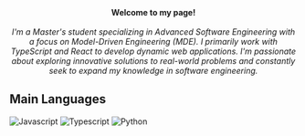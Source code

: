 <div align='center'>
    <b>Welcome to my page!</b><br><br>
    <i>
        I'm a Master's student specializing in Advanced Software Engineering with a focus on Model-Driven Engineering (MDE). I primarily work with TypeScript and React to develop dynamic   
        web applications. I'm passionate about exploring innovative solutions to real-world problems and constantly seek to expand my knowledge in software engineering.
    </i>
</div>
<h2>Main Languages</h2>
<div>
    <img style='pointer-events: none' src='https://img.shields.io/badge/javascript-black?style=for-the-badge&logo=javascript' alt='Javascript'>
    <img style='pointer-events: none' src='https://img.shields.io/badge/typescript-black?style=for-the-badge&logo=typescript' alt='Typescript'>
    <img style='pointer-events: none' src='https://img.shields.io/badge/python-black?style=for-the-badge&logo=python' alt='Python'>
</div>


